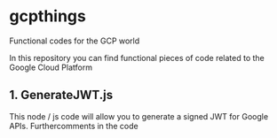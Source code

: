# gcpthings
Functional codes for the GCP world 

In this repository you can find functional pieces of code related to the Google Cloud Platform 

## 1. GenerateJWT.js
This node / js code will allow you to generate a signed JWT for Google APIs. Furthercomments in the code 



